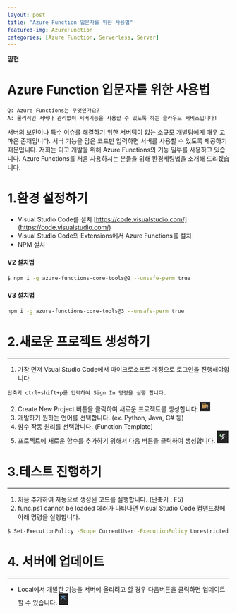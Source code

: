 ```yaml
---
layout: post
title: "Azure Function 입문자를 위한 사용법"
featured-img: AzureFunction
categories: [Azure Function, Serverless, Server]
---
```


**임현**
# Azure Function 입문자를 위한 사용법

```
Q: Azure Functions는 무엇인가요?
A: 물리적인 서버나 관리없이 서버기능을 사용할 수 있도록 하는 클라우드 서비스입니다!
```

서버의 보안이나 특수 이슈를 해결하기 위한 서버팀이 없는 소규모 개발팀에게 매우 고마운 존재입니다. 서버 기능을 담은 코드만 입력하면
서버를 사용할 수 있도록 제공하기 때문입니다. 저희는 디고 개발을 위해 Azure Functions의 기능 일부를 사용하고 있습니다. Azure Functions를 처음 사용하시는
분들을 위해 환경세팅법을 소개해 드리겠습니다.

# 1.환경 설정하기

- Visual Studio Code를 설치 [https://code.visualstudio.com/](https://code.visualstudio.com/)
- Visual Studio Code의 Extensions에서 Azure Functions를 설치
- NPM 설치

#### V2 설치법
```bash
$ npm i -g azure-functions-core-tools@2 --unsafe-perm true
```

#### V3 설치법
```bash
npm i -g azure-functions-core-tools@3 --unsafe-perm true
```

# 2.새로운 프로젝트 생성하기
---

1. 가장 먼저 Vsual Studio Code에서 마이크로소프트 계정으로 로그인을 진행해야합니다.
```
단축키 ctrl+shift+p를 입력하여 Sign In 명령을 실행 합니다.
```
2. Create New Project 버튼을 클릭하여 새로운 프로젝트를 생성합니다.
![img](../assets/img/posts/azure-function0.png)
3. 개발하기 원하는 언어를 선택합니다. (ex. Python, Java, C# 등)
4. 함수 작동 원리를 선택합니다. (Function Template)
5. 프로젝트에 새로운 함수를 추가하기 위해서 다음 버튼을 클릭하여 생성합니다.
![img](../assets/img/posts/azure-function1.png)


# 3.테스트 진행하기
---

1. 처음 추가하여 자동으로 생성된 코드를 실행합니다. (단축키 : F5)
2. func.ps1 cannot be loaded 에러가 나타나면 Visual Studio Code 컴맨드창에 아래 명령을 실행합니다.
```bash
$ Set-ExecutionPolicy -Scope CurrentUser -ExecutionPolicy Unrestricted
```

# 4. 서버에 업데이트
---

- Local에서 개발한 기능을 서버에 올리려고 할 경우 다음버튼을 클릭하면 업데이트 할 수 있습니다.
![img](../assets/img/posts/azure-function2.png)